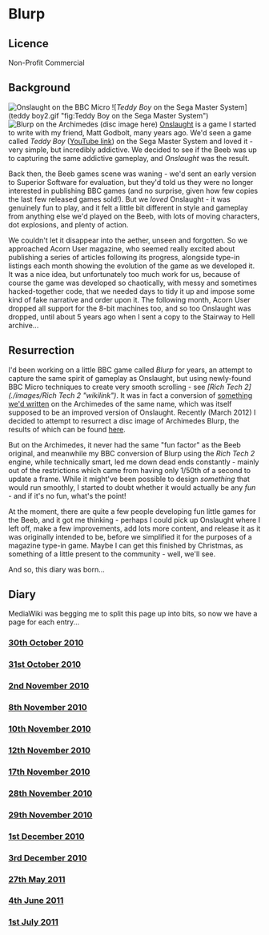 # Blurp

## Licence

Non-Profit Commercial

## Background

![*Onslaught* on the BBC Micro](./images/Onslaught-scr.gif "fig:Onslaught on the BBC Micro") ![*Teddy Boy* on the Sega Master System](teddy boy2.gif "fig:Teddy Boy on the Sega Master System") ![*Blurp* on the Archimedes [(disc image here)](Blurp.zip "wikilink")](BlurpArchie.jpg "fig:Blurp on the Archimedes (disc image here)") [Onslaught](http://www.stairwaytohell.com/lostandfound/indexb.html) is a game I started to write with my friend, Matt Godbolt, many years ago. We'd seen a game called _Teddy Boy_ ([YouTube link](http://www.youtube.com/watch?v=pTnZSRPi10I)) on the Sega Master System and loved it - very simple, but incredibly addictive. We decided to see if the Beeb was up to capturing the same addictive gameplay, and _Onslaught_ was the result.

Back then, the Beeb games scene was waning - we'd sent an early version to Superior Software for evaluation, but they'd told us they were no longer interested in publishing BBC games (and no surprise, given how few copies the last few released games sold!). But we _loved_ Onslaught - it was genuinely fun to play, and it felt a little bit different in style and gameplay from anything else we'd played on the Beeb, with lots of moving characters, dot explosions, and plenty of action.

We couldn't let it disappear into the aether, unseen and forgotten. So we approached Acorn User magazine, who seemed really excited about publishing a series of articles following its progress, alongside type-in listings each month showing the evolution of the game as we developed it. It was a nice idea, but unfortunately too much work for us, because of course the game was developed so chaotically, with messy and sometimes hacked-together code, that we needed days to tidy it up and impose some kind of fake narrative and order upon it. The following month, Acorn User dropped all support for the 8-bit machines too, and so too Onslaught was dropped, until about 5 years ago when I sent a copy to the Stairway to Hell archive...

## Resurrection

I'd been working on a little BBC game called _Blurp_ for years, an attempt to capture the same spirit of gameplay as Onslaught, but using newly-found BBC Micro techniques to create very smooth scrolling - see _[Rich Tech 2](./images/Rich Tech 2 "wikilink")_. It was in fact a conversion of [something we'd written](http://web.archive.org/web/20030409083034/http://www.willothewisp.demon.co.uk/blurp.html) on the Archimedes of the same name, which was itself supposed to be an improved version of Onslaught. Recently (March 2012) I decided to attempt to resurrect a disc image of Archimedes Blurp, the results of which can be found [here](Blurp.zip "wikilink").

But on the Archimedes, it never had the same "fun factor" as the Beeb original, and meanwhile my BBC conversion of Blurp using the _Rich Tech 2_ engine, while technically smart, led me down dead ends constantly - mainly out of the restrictions which came from having only 1/50th of a second to update a frame. While it might've been possible to design _something_ that would run smoothly, I started to doubt whether it would actually be any _fun_ - and if it's no fun, what's the point!

At the moment, there are quite a few people developing fun little games for the Beeb, and it got me thinking - perhaps I could pick up Onslaught where I left off, make a few improvements, add lots more content, and release it as it was originally intended to be, before we simplified it for the purposes of a magazine type-in game. Maybe I can get this finished by Christmas, as something of a little present to the community - well, we'll see.

And so, this diary was born...

## Diary

MediaWiki was begging me to split this page up into bits, so now we have a page for each entry...

### [30th October 2010](OnslaughtDiary20101030 "wikilink")

### [31st October 2010](OnslaughtDiary20101031 "wikilink")

### [2nd November 2010](OnslaughtDiary20101102 "wikilink")

### [8th November 2010](OnslaughtDiary20101108 "wikilink")

### [10th November 2010](OnslaughtDiary20101110 "wikilink")

### [12th November 2010](OnslaughtDiary20101112 "wikilink")

### [17th November 2010](OnslaughtDiary20101117 "wikilink")

### [28th November 2010](OnslaughtDiary20101128 "wikilink")

### [29th November 2010](OnslaughtDiary20101129 "wikilink")

### [1st December 2010](OnslaughtDiary20101201 "wikilink")

### [3rd December 2010](OnslaughtDiary20101203 "wikilink")

### [27th May 2011](OnslaughtDiary20110527 "wikilink")

### [4th June 2011](OnslaughtDiary20110604 "wikilink")

### [1st July 2011](OnslaughtDiary20110701 "wikilink")
